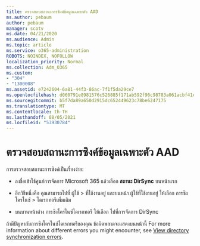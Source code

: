 ```yaml
---
title: ตรวจสอบสถานะการซิงค์ข้อมูลเฉพาะตัว AAD
ms.author: pebaum
author: pebaum
manager: scotv
ms.date: 04/21/2020
ms.audience: Admin
ms.topic: article
ms.service: o365-administration
ROBOTS: NOINDEX, NOFOLLOW
localization_priority: Normal
ms.collection: Adm_O365
ms.custom:
- "304"
- "1300008"
ms.assetid: e7242604-6a81-44f3-86ac-7f1f5da29ce7
ms.openlocfilehash: d060791e8981576c526885f171ab592f96c98783a061acbf41e659b1f896b8cf
ms.sourcegitcommit: b5f7da89a650d2915dc652449623c78be6247175
ms.translationtype: MT
ms.contentlocale: th-TH
ms.lasthandoff: 08/05/2021
ms.locfileid: "53930784"
---
```

# <a name="check-aad-identity-sync-status"></a>ตรวจสอบสถานะการซิงค์ข้อมูลเฉพาะตัว AAD

การตรวจสอบสถานะการซิงค์เป็นเรื่องง่าย:
  
- ลงชื่อเข้าใช้ศูนย์การจัดการ Microsoft 365 แล้วเลือก **สถานะ DirSync** บนหน้าแรก

- อีกวิธีหนึ่งคือ คุณสามารถไปที่ ผู้ใช้ \> ที่ใช้งานอยู่ และบนหน้า ผู้ใช้ที่ใช้งานอยู่ ให้เลือก การซิงโครไนซ์ \> ไดเรกทอรีเพิ่มเติม

- บนบานหน้าต่าง การซิงโครไนซ์ไดเรกทอรี ให้เลือก ไปที่การจัดการ DirSync

ถ้ามีปัญหากับการซิงโครไนซ์ไดเรกทอรีของคุณ ข้อผิดพลาดจะแสดงบนหน้านี้ For more information about different errors you might encounter, see [View directory synchronization errors](https://docs.microsoft.com//office365/enterprise/identify-directory-synchronization-errors).
  